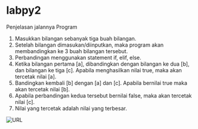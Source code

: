 # labpy2
Penjelasan jalannya Program
1. Masukkan bilangan sebanyak tiga buah bilangan.
2. Setelah bilangan dimasukan/diinputkan, maka program akan membandingkan ke 3 
   buah bilangan tersebut.
3. Perbandingan menggunakan statement if, elif, else.
4. Ketika bilangan pertama [a], dibandingkan dengan bilangan ke dua [b], 
   dan bilangan ke tiga [c]. Apabila menghasilkan nilai true, maka akan 
   tercetak nilai [a].
5. Bandingkan kembali [b] dengan [a] dan [c]. Apabila bernilai true maka 
   akan tercetak nilai [b].
6. Apabila perbandingan kedua tersebut bernilai false, maka akan 
   tercetak nilai [c].
7. Nilai yang tercetak adalah nilai yang terbesar.

![URL](Screenshot/Screenshot.png)
